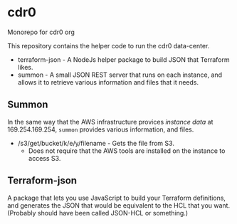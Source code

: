 # cdr0
Monorepo for cdr0 org

This repository contains the helper code to run the cdr0 data-center.

* terraform-json - A NodeJs helper package to build JSON that Terraform likes.
* summon - A small JSON REST server that runs on each instance, and allows it
  to retrieve various information and files that it needs.

## Summon

In the same way that the AWS infrastructure provices _instance data_ at 169.254.169.254,
`summon` provides various information, and files.

* /s3/get/bucket/k/e/y/filename - Gets the file from S3.
  * Does not require that the AWS tools are installed on the instance to access S3.

## Terraform-json

A package that lets you use JavaScript to build your Terraform definitions, and generates
the JSON that would be equivalent to the HCL that you want. (Probably should have been
called JSON-HCL or something.)

